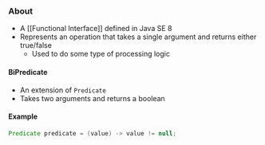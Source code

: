 ### About
* A [[Functional Interface]] defined in Java SE 8
* Represents an operation that takes a single argument and returns either true/false
	* Used to do some type of processing logic
#### BiPredicate
* An extension of `Predicate`
* Takes two arguments and returns a boolean
#### Example
```java
Predicate predicate = (value) -> value != null;
```
